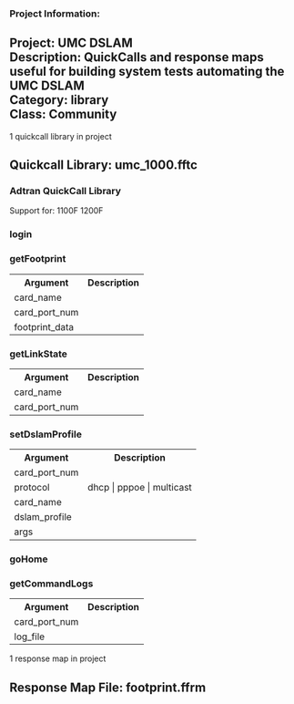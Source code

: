 ### Project Information:
Project: UMC DSLAM  
Description: QuickCalls and response maps useful for building system tests automating the UMC DSLAM  
Category: library  
Class: Community
 ----
1 quickcall library in project
## Quickcall Library: umc_1000.fftc
### Adtran QuickCall Library
Support for:
1100F
1200F
### login
### getFootprint
<table><tr><th>Argument</th><th>Description</th></tr>
<tr><td>card_name</td><tr></tr>
<tr><td>card_port_num</td><tr></tr>
<tr><td>footprint_data</td><tr></tr></table>

### getLinkState
<table><tr><th>Argument</th><th>Description</th></tr>
<tr><td>card_name</td><tr></tr>
<tr><td>card_port_num</td><tr></tr></table>

### setDslamProfile
<table><tr><th>Argument</th><th>Description</th></tr>
<tr><td>card_port_num</td><tr></tr>
<tr><td>protocol</td><td>dhcp | pppoe | multicast</tr></td>
<tr><td>card_name</td><tr></tr>
<tr><td>dslam_profile</td><tr></tr>
<tr><td>args</td><tr></tr></table>

### goHome
### getCommandLogs
<table><tr><th>Argument</th><th>Description</th></tr>
<tr><td>card_port_num</td><tr></tr>
<tr><td>log_file</td><tr></tr></table>

1 response map in project
## Response Map File: footprint.ffrm